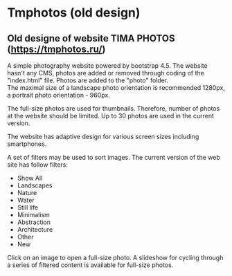 # Tmphotos (old design)
## Old designe of website TIMA PHOTOS (https://tmphotos.ru/)
A simple photography website powered by bootstrap 4.5. The website hasn't any CMS, photos are added or removed through coding of the "index.html" file. Photos are added to the "photo" folder.  
The maximal size of a landscape photo orientation is recommended 1280px, a portrait photo orientation - 960px.

The full-size photos are used for thumbnails. Therefore, number of photos at the website should be limited. Up to 30 photos are used in the current version.

The website has adaptive design for various screen sizes including smartphones.

A set of filters may be used to sort images. The current version of the web site has follow filters: 
- Show All
- Landscapes
- Nature
- Water
- Still life
- Minimalism
- Abstraction
- Architecture
- Other
- New

Click on an image to open a full-size photo. A slideshow for cycling through a series of filtered content is available for full-size photos. 
